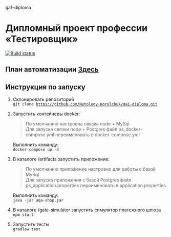  qa1-diploma
# Дипломный проект профессии «Тестировщик»

[![Build status](https://ci.appveyor.com/api/projects/status/x6qt524ls5d9gyam?svg=true)](https://ci.appveyor.com/project/Netology-Korolchuk/qa1-diploma)

План автоматизации [Здесь](Plan.md)
---------------------
## Инструкция по запуску

1. Склонировать репозиторий  
    <code>git clone https://github.com/Netology-Korolchuk/qa1-diploma.git</code>

2. Запустить контейнеры docker:     
    > По умолчанию настроена связка node + MySql  
    Для запуска связки node + Postgres файл ps_docker-compose.yml переименовать в docker-compose.yml   
 
    Выполнить команду:  
    <code>docker-compose up -d</code>
 
3. В каталоге /artifacts запустить приложение:  
    > По умолчанию приложение настроено для работы с базой MySql    
    Для запуска приложения с базой Postgres файл ps_application.properties переименовать в application.properties   
   
    Выполнить команду:  
    <code>java -jar aqa-shop.jar</code>

4. В каталоге /gate-simulator запустить симулятор платежного шлюза  
   <code>npm start</code>

5. Запустить тесты  
   <code>gradlew test<code>







